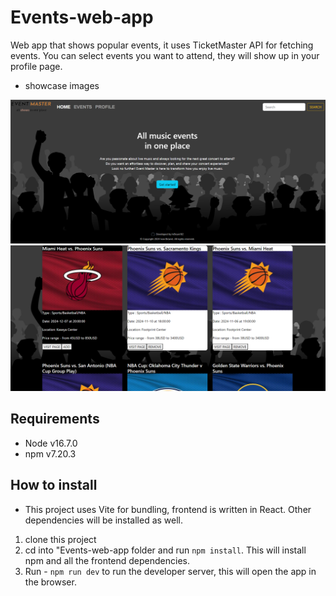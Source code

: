 # Events-web-app
Web app that shows popular events, it uses TicketMaster API for fetching events. You can select events you want to attend, they will show
up in your profile page. 

* showcase images

<img src="./assets/events2.PNG" alt="homepage"/>

<img src="./assets/events1.PNG" alt="events page"/>


## Requirements

* Node v16.7.0
* npm v7.20.3


## How to install

* This project uses Vite for bundling, frontend is written in React. Other dependencies will be installed as well.



1. clone this project
2. cd into "Events-web-app folder and run `npm install`. This will install npm and all the frontend dependencies.
3. Run - `npm run dev` to run the developer server, this will open the app in the browser.


